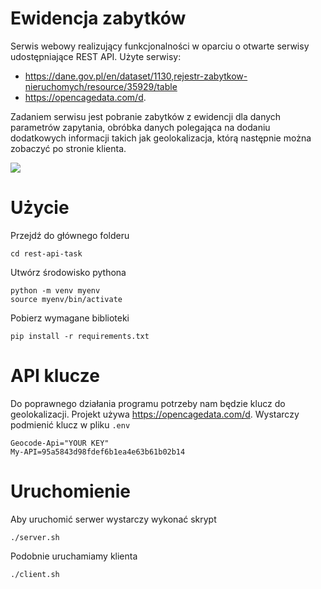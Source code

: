 # Ewidencja zabytków

Serwis webowy realizujący funkcjonalności w oparciu o otwarte serwisy udostępniające REST API.
Użyte serwisy:
* https://dane.gov.pl/en/dataset/1130,rejestr-zabytkow-nieruchomych/resource/35929/table
* https://opencagedata.com/d.

Zadaniem serwisu jest pobranie zabytków z ewidencji dla danych parametrów zapytania, obróbka danych polegająca 
na dodaniu dodatkowych informacji takich jak geolokalizacja, którą następnie można zobaczyć po stronie klienta.

<img src="./rest-api-task/images/demo.png">

# Użycie

Przejdź do głównego folderu
```shell
cd rest-api-task
```

Utwórz środowisko pythona
```shell
python -m venv myenv
source myenv/bin/activate
```

Pobierz wymagane biblioteki
``` shell
pip install -r requirements.txt
```

# API klucze
Do poprawnego działania programu potrzeby nam będzie klucz 
do geolokalizacji. Projekt używa https://opencagedata.com/d.
Wystarczy podmienić klucz w pliku `.env`

```
Geocode-Api="YOUR KEY"
My-API=95a5843d98fdef6b1ea4e63b61b02b14
```

# Uruchomienie 
Aby uruchomić serwer wystarczy wykonać skrypt
```shell
./server.sh
```

Podobnie uruchamiamy klienta
```shell
./client.sh
```